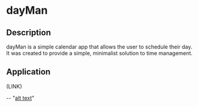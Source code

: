 # dayMan

## Description

dayMan is a simple calendar app that allows the user to schedule their day. It was created to provide a simple, minimalist solution to time management.

## Application

(LINK)

-- "[alt text](assets/images/screenshot.png)"


